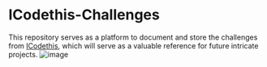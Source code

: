 # ICodethis-Challenges
This repository serves as a platform to document and store the challenges from [ICodethis](https://www.icodethis.com), which will serve as a valuable reference for future intricate projects.
![image](https://github.com/antarbou/ICodethis-Challenges/assets/31853226/c3e23134-2559-4a1e-b3dc-c65b87aee83c)
